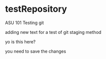 # testRepository
ASU 101 Testing git

adding new text for a test of git staging method

yo is this here?

you need to save the changes